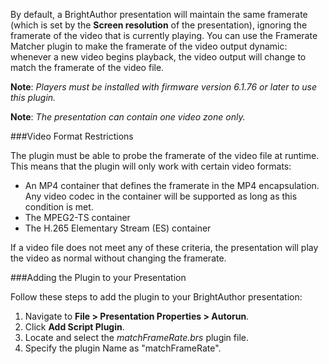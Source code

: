 <p>By default, a BrightAuthor presentation will maintain the same framerate (which is set by the <strong>Screen resolution</strong> of the presentation), ignoring the framerate of the video that is currently playing. You can use the Framerate Matcher plugin to make the framerate of the video output dynamic: whenever a new video begins playback, the video output will change to match the framerate of the video file.</p>
<p><strong>Note</strong>: <em>Players must be installed with firmware version 6.1.76 or later to use this plugin.</em></p>
<p><strong>Note</strong>: <em>The presentation can contain one video zone only.</em></p>
###Video Format Restrictions
<p>The plugin must be able to probe the framerate of the video file at runtime. This means that the plugin will only work with certain video formats:</p>
<ul>
<li>An MP4 container that defines the framerate in the MP4 encapsulation. Any video codec in the container will be supported as long as this condition is met.</li>
<li>The MPEG2-TS container</li>
<li>The H.265 Elementary Stream (ES) container</li>
</ul>
<p>If a video file does not meet any of these criteria, the presentation will play the video as normal without changing the framerate.</p>
###Adding the Plugin to your Presentation
<p>Follow these steps to add the plugin to your BrightAuthor presentation:</p>
<ol>
<li>Navigate to <strong>File > Presentation Properties > Autorun</strong>.</li>
<li>Click <strong>Add Script Plugin</strong>.</li>
<li>Locate and select the <em>matchFrameRate.brs</em> plugin file.</li>
<li>Specify the plugin Name as "matchFrameRate".</li>
</ol>
